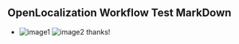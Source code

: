 ## OpenLocalization Workflow Test MarkDown
* ![image1](.\460c6bab-9d4f-4c29-9985-77fe979108ef.png)   ![image2](.\3dd3ed8b-b50e-4fbe-b2b5-e534b4117dd2.png) 
thanks!